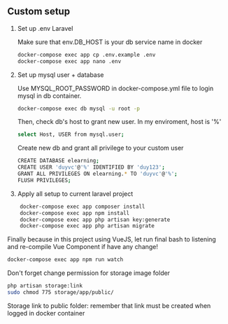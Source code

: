 ## Custom setup

1. Set up .env Laravel

    Make sure that env.DB_HOST is your db service name in docker

    ```bash
    docker-compose exec app cp .env.example .env
    docker-compose exec app nano .env
    ```

2. Set up mysql user + database

    Use MYSQL_ROOT_PASSWORD in docker-compose.yml file to login mysql in db container.

    ```bash
    docker-compose exec db mysql -u root -p
    ```

    Then, check db's host to grant new user. In my enviroment, host is '%'

    ```bash
    select Host, USER from mysql.user;
    ```

    Create new db and grant all privilege to your custom user

    ```bash
    CREATE DATABASE elearning;
    CREATE USER 'duyvc'@'%' IDENTIFIED BY 'duy123';
    GRANT ALL PRIVILEGES ON elearning.* TO 'duyvc'@'%';
    FLUSH PRIVILEGES;
    ```

3. Apply all setup to current laravel project
```bash 
    docker-compose exec app composer install 
    docker-compose exec app npm install 
    docker-compose exec app php artisan key:generate 
    docker-compose exec app php artisan migrate
```
Finally because in this project using VueJS, let run final bash to listening and
re-compile Vue Component if have any change!

```bash
docker-compose exec app npm run watch
```

Don't forget change permission for storage image folder
```bash
php artisan storage:link
sudo chmod 775 storage/app/public/
```

Storage link to public folder: remember that link must be created when logged in docker container